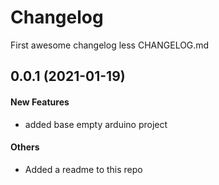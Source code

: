 # Changelog

First awesome changelog less CHANGELOG.md 

## 0.0.1 (2021-01-19)

#### New Features

* added base empty arduino project
#### Others

* Added a readme to this repo
